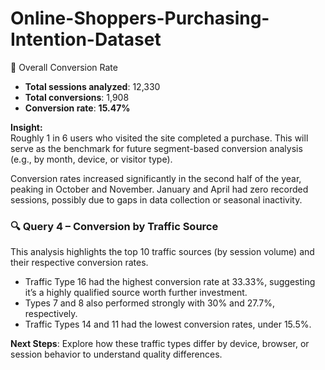# Online-Shoppers-Purchasing-Intention-Dataset

🎯 Overall Conversion Rate

- **Total sessions analyzed**: 12,330  
- **Total conversions**: 1,908  
- **Conversion rate**: **15.47%**

**Insight:**  
Roughly 1 in 6 users who visited the site completed a purchase. This will serve as the benchmark for future segment-based conversion analysis (e.g., by month, device, or visitor type).

Conversion rates increased significantly in the second half of the year, peaking in October and November. January and April had zero recorded sessions, possibly due to gaps in data collection or seasonal inactivity.

### 🔍 Query 4 – Conversion by Traffic Source

This analysis highlights the top 10 traffic sources (by session volume) and their respective conversion rates.

- Traffic Type 16 had the highest conversion rate at 33.33%, suggesting it’s a highly qualified source worth further investment.
- Types 7 and 8 also performed strongly with 30% and 27.7%, respectively.
- Traffic Types 14 and 11 had the lowest conversion rates, under 15.5%.

**Next Steps**: Explore how these traffic types differ by device, browser, or session behavior to understand quality differences.
